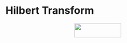 # Hilbert Transform

<p align="center"><img src="https://github.com/ssaru/TIL/blob/master/Signal_processing/svgs/32737e0a8d5a4cf32ba3ab1b74902ab7.svg?invert_in_darkmode" align=middle width=127.984725pt height=39.45249pt/></p>

